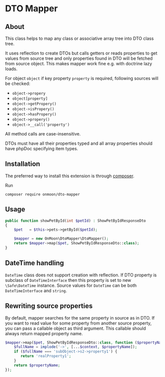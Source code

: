# DTO Mapper

## About

This class helps to map any class or associative array tree into DTO class tree. 

It uses reflection to create DTOs but calls getters or reads properties to get values
from source tree and only properties found in DTO will be fetched from source object.
This makes mapper work fine e.g. with doctrine lazy loads. 

For object `object` if key property `property` is required, following sources will be 
checked:
* `object->propery`
* `object[property]`
* `object->getPropery()`
* `object->isPropery()`
* `object->hasPropery()`
* `object->propery()`
* `object->__call('property')`

All method calls are case-insensitive.

DTOs must have all their properties typed and all array properties should have phpDoc
specifying item types. 

## Installation

The preferred way to install this extension is through [composer](http://getcomposer.org/download/).

Run

```
composer require onmoon/dto-mapper
```

## Usage

```php
public function showPetById(int $petId) : ShowPetByIdResponseDto
{
    $pet   = $this->pets->getById($petId);

    $mapper = new OnMoon\DtoMapper\DtoMapper();
    return $mapper->map($pet, ShowPetByIdResponseDto::class);
}
```

## DateTime handling

`DateTime` class does not support creation with reflection. If DTO property is
subclass of `DateTimeInterface` then this property is set to new `\Safe\DateTime`
instance. Source values for `DateTime` can be both `DateTimeInterface` and `string`.

## Rewriting source properties

By default, mapper searches for the same property in source as in DTO.
If you want to read value for some property from another source property, you can
pass a callable object as third argument. This callable should always return mapped 
property name.

```php
$mapper->map($pet, ShowPetByIdResponseDto::class, function ($propertyName, $context) { 
    $fullName = implode('->', [...$context, $propertyName]);
    if ($fullName === 'subObject->s2->property1') {
       return 'realProperty1';
    }
    return $propertyName;
});
```
